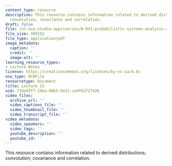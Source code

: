 ```yaml
---
content_type: resource
description: This resource contains information related to derived distributions;
  convolution; covariance and correlation.
draft: false
file: /ol-ocw-studio-app/courses/6-041-probabilistic-systems-analysis-and-applied-probability-fall-2010/73da95f719ea00b59e21ce4f62f27426_MIT6_041F10_L11.pdf
file_size: 368152
file_type: application/pdf
image_metadata:
  caption: ''
  credit: ''
  image-alt: ''
learning_resource_types:
- Lecture Notes
license: https://creativecommons.org/licenses/by-nc-sa/4.0/
ocw_type: OCWFile
resourcetype: Document
title: Lecture 11
uid: 73da95f7-19ea-00b5-9e21-ce4f62f27426
video_files:
  archive_url: ''
  video_captions_file: ''
  video_thumbnail_file: ''
  video_transcript_file: ''
video_metadata:
  video_speakers: ''
  video_tags: ''
  youtube_description: ''
  youtube_id: ''
---
```

This resource contains information related to derived distributions; convolution; covariance and correlation.